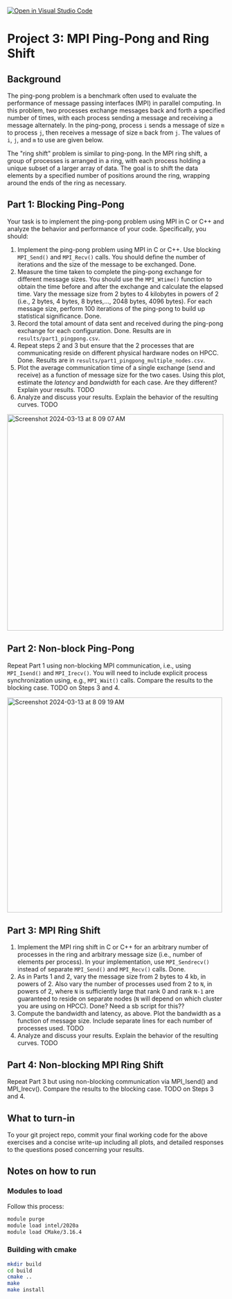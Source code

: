 [![Open in Visual Studio Code](https://classroom.github.com/assets/open-in-vscode-718a45dd9cf7e7f842a935f5ebbe5719a5e09af4491e668f4dbf3b35d5cca122.svg)](https://classroom.github.com/online_ide?assignment_repo_id=13989339&assignment_repo_type=AssignmentRepo)
# Project 3: MPI Ping-Pong and Ring Shift

## Background

The ping-pong problem is a benchmark often used to evaluate the performance of message passing interfaces (MPI) in parallel computing. In this problem, two processes exchange messages back and forth a specified number of times, with each process sending a message and receiving a message alternately. In the ping-pong, process `i` sends a message of size `m` to process `j`, then receives a message of size `m` back from `j`. The values of `i`, `j`, and `m` to use are given below.

The "ring shift" problem is similar to ping-pong. In the MPI ring shift, a group of processes is arranged in a ring, with each process holding a unique subset of a larger array of data. The goal is to shift the data elements by a specified number of positions around the ring, wrapping around the ends of the ring as necessary. 

## Part 1: Blocking Ping-Pong

Your task is to implement the ping-pong problem using MPI in C or C++ and analyze the behavior and performance of your code. Specifically, you should:

1. Implement the ping-pong problem using MPI in C or C++. Use blocking `MPI_Send()` and `MPI_Recv()` calls. You should define the number of iterations and the size of the message to be exchanged.
   Done.
2. Measure the time taken to complete the ping-pong exchange for different message sizes. You should use the `MPI_Wtime()` function to obtain the time before and after the exchange and calculate the elapsed time. Vary the message size from 2 bytes to 4 kilobytes in powers of 2 (i.e., 2 bytes, 4 bytes, 8 bytes,..., 2048 bytes, 4096 bytes). For each message size, perform 100 iterations of the ping-pong to build up statistical significance.
   Done.
3. Record the total amount of data sent and received during the ping-pong exchange for each configuration.
   Done. Results are in `results/part1_pingpong.csv`.
4. Repeat steps 2 and 3 but ensure that the 2 processes that are communicating reside on different physical hardware nodes on HPCC.
   Done. Results are in `results/part1_pingpong_multiple_nodes.csv`.
5. Plot the average communication time of a single exchange (send and receive) as a function of message size for the two cases. Using this plot, estimate the _latency_ and _bandwidth_ for each case. Are they different? Explain your results.
   TODO
6. Analyze and discuss your results. Explain the behavior of the resulting curves.
   TODO
<img width="499" alt="Screenshot 2024-03-13 at 8 09 07 AM" src="https://github.com/cmse822/project-3-mpi-p2p-team-6/assets/94200328/fef28444-6d8f-43a7-a55d-b22568f0019b">

## Part 2: Non-block Ping-Pong

Repeat Part 1 using non-blocking MPI communication, i.e., using `MPI_Isend()` and `MPI_Irecv()`. You will need to include explicit process synchronization using, e.g., `MPI_Wait()` calls. Compare the results to the blocking case.
    TODO on Steps 3 and 4.
    
<img width="496" alt="Screenshot 2024-03-13 at 8 09 19 AM" src="https://github.com/cmse822/project-3-mpi-p2p-team-6/assets/94200328/0dc23f5a-829b-4745-ab69-a026704fabac">

## Part 3: MPI Ring Shift

1. Implement the MPI ring shift in C or C++ for an arbitrary number of processes in the ring and arbitrary message size (i.e., number of elements per process). In your implementation, use `MPI_Sendrecv()` instead of separate `MPI_Send()` and `MPI_Recv()` calls.
   Done.
2. As in Parts 1 and 2, vary the message size from 2 bytes to 4 kb, in powers of 2. Also vary the number of processes used from 2 to `N`, in powers of 2, where `N` is sufficiently large that rank 0 and rank `N-1` are guaranteed to reside on separate nodes (`N` will depend on which cluster you are using on HPCC).
   Done? Need a sb script for this??
3. Compute the bandwidth and latency, as above. Plot the bandwidth as a function of message size. Include separate lines for each number of processes used.
   TODO
4. Analyze and discuss your results. Explain the behavior of the resulting curves.
   TODO

## Part 4: Non-blocking MPI Ring Shift

Repeat Part 3 but using non-blocking communication via MPI_Isend() and MPI_Irecv(). Compare the results to the blocking case.
    TODO on Steps 3 and 4.

## What to turn-in

To your git project repo, commit your final working code for the above exercises and a concise write-up including all plots, and detailed responses to the questions posed concerning your results.

## Notes on how to run

### Modules to load
Follow this process:
```sh
module purge
module load intel/2020a
module load CMake/3.16.4
```


### Building with cmake
```sh
mkdir build
cd build
cmake ..
make
make install
```
